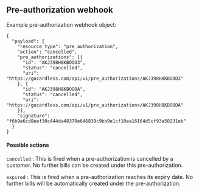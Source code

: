 ## Pre-authorization webhook

Example pre-authorization webhook object:

    {
      "payload": {
        "resource_type": "pre_authorization",
        "action": "cancelled",
        "pre_authorizations": [{
          "id": "AKJ398H8KBOOO3",
          "status": "cancelled",
          "uri": "https://gocardless.com/api/v1/pre_authorizations/AKJ398H8KBOOO3"
        }, {
          "id": "AKJ398H8KBOOOA",
          "status": "cancelled",
          "uri": "https://gocardless.com/api/v1/pre_authorizations/AKJ398H8KBOOOA"
        }],
        "signature": "f6b9e6cd8eef30c444da48370e646839c9bb9e1cf10ea16164d5cf93a50231eb"
      }
    }

#### Possible actions

`cancelled`
: This is fired when a pre-authorization is cancelled by a customer. No further bills can be created under this pre-authorization.

`expired`
: This is fired when a pre-authorization reaches its expiry date. No further bills will be automatically created under the pre-authorization.
